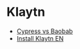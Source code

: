 # Klaytn
- [Cypress vs Baobab](https://support.klaytnapi.com/hc/en-us/articles/4404683332623-Which-Network-Should-I-Use-Cypress-or-Baobab-)
- [Install Klaytn EN](https://gmyankee.tistory.com/327)
